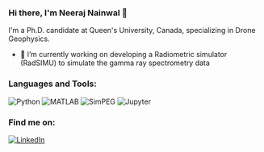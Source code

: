 ### Hi there, I'm Neeraj Nainwal 👋

I'm a Ph.D. candidate at Queen's University, Canada, specializing in Drone Geophysics. 

- 🔭 I’m currently working on developing a Radiometric simulator (RadSIMU) to simulate the gamma ray spectrometry data

### Languages and Tools:
![Python](https://img.shields.io/badge/-Python-3776AB?style=flat-square&logo=python&logoColor=white)
![MATLAB](https://img.shields.io/badge/-MATLAB-0076A8?style=flat-square&logo=mathworks&logoColor=white)
![SimPEG](https://img.shields.io/badge/-SimPEG-00599C?style=flat-square&logo=simpeg)
![Jupyter](https://img.shields.io/badge/-Jupyter-F37626?style=flat-square&logo=Jupyter&logoColor=white)

### Find me on:
[![LinkedIn](https://img.shields.io/badge/-LinkedIn-0077B5?style=flat-square&logo=LinkedIn&logoColor=white)](https://www.linkedin.com/in/neerajn07/)
